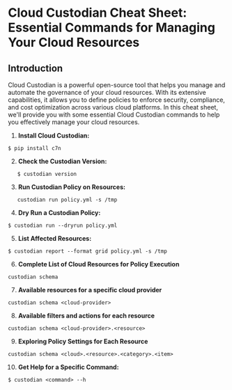 # Cloud Custodian Cheat Sheet: Essential Commands for Managing Your Cloud Resources

## Introduction
Cloud Custodian is a powerful open-source tool that helps you manage and automate the governance of your cloud resources. With its extensive capabilities, it allows you to define policies to enforce security, compliance, and cost optimization across various cloud platforms. In this cheat sheet, we'll provide you with some essential Cloud Custodian commands to help you effectively manage your cloud resources.

1. **Install Cloud Custodian:**
```   
$ pip install c7n
```
2. **Check the Custodian Version:**
```
   $ custodian version
```
3. **Run Custodian Policy on Resources:**
```
   custodian run policy.yml -s /tmp
```
4. **Dry Run a Custodian Policy:**
```
$ custodian run --dryrun policy.yml
```
5. **List Affected Resources:**
```
$ custodian report --format grid policy.yml -s /tmp
```
6. **Complete List of Cloud Resources for Policy Execution**
```
custodian schema
```
7. **Available resources for a specific cloud provider**
```
custodian schema <cloud-provider>
```
8. **Available filters and actions for each resource**
```
custodian schema <cloud-provider>.<resource>
```
9. **Exploring Policy Settings for Each Resource**
```
custodian schema <cloud>.<resource>.<category>.<item>
```
10. **Get Help for a Specific Command:**
 ```
 $ custodian <command> --h
 ```
